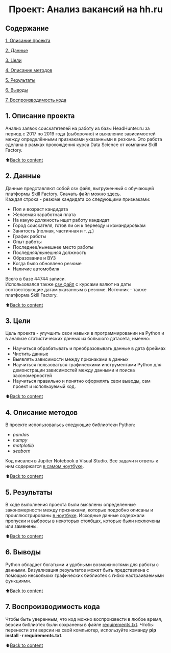 # <center> Проект: Анализ вакансий на hh.ru

<a id='Content'></a>
## Содержание
[1. Описание проекта](https://github.com/igorbakharev/skill_factory/tree/main/SF_project_1/README.md#Project-description)

[2. Данные](https://github.com/igorbakharev/skill_factory/tree/main/SF_project_1/README.md#Data)

[3. Цели](https://github.com/igorbakharev/skill_factory/tree/main/SF_project_1/README.md#Personal-goals)

[4. Описание методов](https://github.com/igorbakharev/skill_factory/tree/main/SF_project_1/README.md#Method-description)

[5. Результаты](https://github.com/igorbakharev/skill_factory/tree/main/SF_project_1/README.md#Results)

[6. Выводы](https://github.com/igorbakharev/skill_factory/tree/main/SF_project_1/README.md#Conclusions)

[7. Воспроизводимость кода](https://github.com/igorbakharev/skill_factory/tree/main/SF_project_1/README.md#Code-reproducibility)

<a id='Project-description'></a>
## 1. Описание проекта
Анализ заявок соискатетелей на работу из базы HeadHunter.ru за период с 2017 по 2019 года (выборочно) и выявление зависимостей между определёнными признаками указанными в резюме. Это работа сделана в рамках прохождения курса Data Science от компании Skill Factory. 

:arrow_up:[Back to content](https://github.com/igorbakharev/skill_factory/tree/main/SF_project_1/README.md#Content)

<a id='Data'></a>
## 2. Данные
Данные представляют собой csv файл, выгруженный с обучающей платформы Skill Factory. Скачать файл можно [здесь](https://www.dropbox.com/s/pesgqxvl55010er/dst-3.0_16_1_hh_database.csv?dl=0).  
Каждая строка - резюме кандидата со следующими признаками:

* Пол и возраст кандидата
* Желаемая заработная плата
* На какую должность ищет работу кандидат
* Город соискателя, готов ли он к переезду и командировкам
* Занятость (полная, частичная и т. д.)
* График работы
* Опыт работы
* Последнее/нынешнее место работы
* Последняя/нынешняя должность
* Образование и ВУЗ
* Когда было обновлено резюме
* Наличие автомобиля

Всего в базе 44744 записи.  
Использовался также [csv файл](https://github.com/igorbakharev/skill_factory/blob/main/SF_project_1/data/ExchangeRates.csv) с курсами валют на даты соотвествующие датам указанным в резюме. Источник - также платформа Skill Factory.

:arrow_up:[Back to content](https://github.com/igorbakharev/skill_factory/tree/main/SF_project_1/README.md#Content)

<a id='Personal-goals'></a>
## 3. Цели

Цель проекта - улучшить свои навыки в программировании на Python и в анализе статистических данных из большого датасета, именно:

* Научиться обрабатывать и преобразовывать данные в дата фреймах
* Чистить данные
* Выявлять зависимости между признаками в данных
* Научиться пользоваться графическими инструментами Python для демонстрации зависимостей между данными и поиска закономерностей
* Научиться правильно и понятно оформлять свои выводы, сам проект и используемый код.

:arrow_up:[Back to content](https://github.com/igorbakharev/skill_factory/tree/main/SF_project_1/README.md#Content)

<a id='Method-description'></a>
## 4. Описание методов
В проекте использовальсь следующие библиотеки Python:

* *pandas*
* *numpy*
* *matplotlib*
* *seaborn*

Код пиcался в Jupiter Notebook в Visual Studio. Все задачи и ответы к ним содержатся [в самом ноутбуке](https://github.com/igorbakharev/skill_factory/blob/main/SF_project_1/Skill%20Factory%20Project%201.ipynb).

:arrow_up:[Back to content](https://github.com/igorbakharev/skill_factory/tree/main/SF_project_1/README.md#Content)

<a id='Results'></a>
## 5. Результаты
В ходе выполнения проекта были выявлены определенные закономерности между признаками, которые подробно описаны и проиллюстрированы [в ноутбуке](https://github.com/igorbakharev/skill_factory/blob/main/SF_project_1/Skill%20Factory%20Project%201.ipynb). Исходные данные содержали пропуски и выбросы в некоторых столбцах, которые были исключены или заменены.

:arrow_up:[Back to content](https://github.com/igorbakharev/skill_factory/tree/main/SF_project_1/README.md#Content)

<a id='Conclusions'></a>
## 6. Выводы
Python обладает богатыми и удобными возможностями для работы с данными. Визуализация результатов может быть представлена с помощью нескольких графических библиотек с гибко настраиваемыми функциями.

:arrow_up:[Back to content](https://github.com/igorbakharev/skill_factory/tree/main/SF_project_1/README.md#Content)

<a id='Code-reproducibility'></a>
## 7. Воспроизводимость кода
Чтобы быть уверенным, что код можно воспроизвести в любое время, версии библиотек были сохранены в файле [requirements.txt](https://github.com/igorbakharev/skill_factory/blob/main/SF_project_1.requirements.txt). Чтобы перенести эти версии на свой компьютер, используйте команду **pip install -r requirements.txt**.

:arrow_up:[Back to content](https://github.com/igorbakharev/skill_factory/tree/main/SF_project_1/README.md#Content)